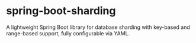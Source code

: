 # spring-boot-sharding
A lightweight Spring Boot library for database sharding with key-based and range-based support, fully configurable via YAML.
